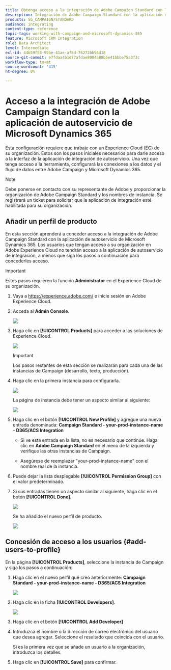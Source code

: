 ```yaml
---
title: Obtenga acceso a la integración de Adobe Campaign Standard con la aplicación de autoservicio de Dynamics 365
description: Integración de Adobe Campaign Standard con la aplicación de autoservicio de Dynamics 365
products: SG_CAMPAIGN/STANDARD
audience: integrating
content-type: reference
topic-tags: working-with-campaign-and-microsoft-dynamics-365
feature: Microsoft CRM Integration
role: Data Architect
level: Intermediate
exl-id: 44b59f56-99be-41ae-af8d-76272bb94d18
source-git-commit: e7fdaa4b1d77afdae8004a88bbe41bbbe75a3f3c
workflow-type: tm+mt
source-wordcount: '415'
ht-degree: 0%

---
```


# Acceso a la integración de Adobe Campaign Standard con la aplicación de autoservicio de Microsoft Dynamics 365

Esta configuración requiere que trabaje con un Experience Cloud (EC) de su organización. Estos son los pasos iniciales necesarios para darle acceso a la interfaz de la aplicación de integración de autoservicio. Una vez que tenga acceso a la herramienta, configurará las conexiones a los datos y el flujo de datos entre Adobe Campaign y Microsoft Dynamics 365.

>[!NOTE]
>
>Debe ponerse en contacto con su representante de Adobe y proporcionar la organización de Adobe Campaign Standard y los nombres de instancia. Se registrará un ticket para solicitar que la aplicación de integración esté habilitada para su organización.

## Añadir un perfil de producto

En esta sección aprenderá a conceder acceso a la integración de Adobe Campaign Standard con la aplicación de autoservicio de Microsoft Dynamics 365. Los usuarios que tengan acceso a su organización en Adobe Experience Cloud no tendrán acceso a la aplicación de autoservicio de integración, a menos que siga los pasos a continuación para concederles acceso.

>[!IMPORTANT]
>
> Estos pasos requieren la función **Administrator** en el Experience Cloud de su organización.
>

1. Vaya a https://experience.adobe.com/ e inicie sesión en Adobe Experience Cloud.
1. Acceda al **Admin Console**.

   ![](assets/do-not-localize/d365-to-acs-access-3.png)

1. Haga clic en **[!UICONTROL Products]** para acceder a las soluciones de Experience Cloud.

   ![](assets/do-not-localize/d365-to-acs-access-6.png)


   >[!IMPORTANT]
   >
   >Los pasos restantes de esta sección se realizarán para cada una de las instancias de Campaign (desarrollo, texto, producción).
   >

1. Haga clic en la primera instancia para configurarla.

   ![](assets/do-not-localize/d365-to-acs-access-6.png)

   La página de instancia debe tener un aspecto similar al siguiente:

   ![](assets/do-not-localize/d365-to-acs-access-8.png)

1. Haga clic en el botón **[!UICONTROL New Profile]** y agregue una nueva entrada denominada: **Campaign Standard - your-prod-instance-name - D365/ACS Integration**

   * Si ve esta entrada en la lista, no es necesario que continúe. Haga clic en **Adobe Campaign Standard** en el menú de la izquierda y verifique las otras instancias de Campaign.

   * Asegúrese de reemplazar &quot;your-prod-instance-name&quot; con el nombre real de la instancia.

1. Puede dejar la lista desplegable **[!UICONTROL Permission Group]** con el valor predeterminado.

1. Si sus entradas tienen un aspecto similar al siguiente, haga clic en el botón **[!UICONTROL Done]**.

   ![](assets/do-not-localize/d365-to-acs-access-14.png)

   Se ha añadido el nuevo perfil de producto.

   ![](assets/do-not-localize/d365-to-acs-access-15.png)

## Concesión de acceso a los usuarios {#add-users-to-profile}

En la página **[!UICONTROL Products]**, seleccione la instancia de Campaign y siga los pasos a continuación:

1. Haga clic en el nuevo perfil que creó anteriormente: **Campaign Standard - your-prod-instance-name - D365/ACS Integration**

   ![](assets/do-not-localize/d365-to-acs-access-15.png)

1. Haga clic en la ficha **[!UICONTROL Developers]**.

   ![](assets/do-not-localize/d365-to-acs-access-18.png)

1. Haga clic en el botón **[!UICONTROL Add Developer]**

1. Introduzca el nombre o la dirección de correo electrónico del usuario que desea agregar.  Seleccione el resultado que coincida con el usuario.

   Si es la primera vez que se añade un usuario a la organización, introduzca los detalles.

1. Haga clic en **[!UICONTROL Save]** para confirmar.
